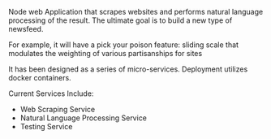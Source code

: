 Node web Application that scrapes websites and performs natural language processing of the result. The ultimate goal is to build a new type of newsfeed.

For example, it will have a pick your poison feature: sliding scale that modulates the weighting of various partisanships for sites

It has been designed as a series of micro-services. Deployment utilizes docker containers.

Current Services Include:
* Web Scraping Service
* Natural Language Processing Service
* Testing Service
